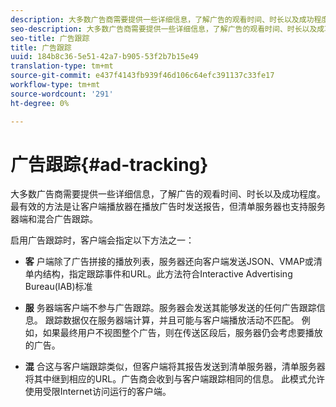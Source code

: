 ```yaml
---
description: 大多数广告商需要提供一些详细信息，了解广告的观看时间、时长以及成功程度。 最有效的方法是让客户端播放器在播放广告时发送报告，但清单服务器也支持服务器端和混合广告跟踪。
seo-description: 大多数广告商需要提供一些详细信息，了解广告的观看时间、时长以及成功程度。 最有效的方法是让客户端播放器在播放广告时发送报告，但清单服务器也支持服务器端和混合广告跟踪。
seo-title: 广告跟踪
title: 广告跟踪
uuid: 184b8c36-5e51-42a7-b905-53f2b7b15e49
translation-type: tm+mt
source-git-commit: e437f4143fb939f46d106c64efc391137c33fe17
workflow-type: tm+mt
source-wordcount: '291'
ht-degree: 0%

---
```



# 广告跟踪{#ad-tracking}

大多数广告商需要提供一些详细信息，了解广告的观看时间、时长以及成功程度。 最有效的方法是让客户端播放器在播放广告时发送报告，但清单服务器也支持服务器端和混合广告跟踪。

启用广告跟踪时，客户端会指定以下方法之一：

* **客** 户端除了广告拼接的播放列表，服务器还向客户端发送JSON、VMAP或清单内结构，指定跟踪事件和URL。此方法符合Interactive Advertising Bureau(IAB)标准

* **服** 务器端客户端不参与广告跟踪。服务器会发送其能够发送的任何广告跟踪信息。 跟踪数据仅在服务器端计算，并且可能与客户端播放活动不匹配。 例如，如果最终用户不视图整个广告，则在传送区段后，服务器仍会考虑要播放的广告。

* **混** 合这与客户端跟踪类似，但客户端将其报告发送到清单服务器，清单服务器将其中继到相应的URL。广告商会收到与客户端跟踪相同的信息。 此模式允许使用受限Internet访问运行的客户端。